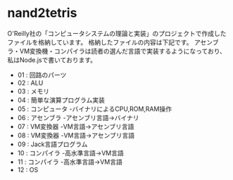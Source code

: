 # nand2tetris

O'Reilly社の「コンピュータシステムの理論と実装」のプロジェクトで作成したファイルを格納しています。
格納したファイルの内容は下記です。
アセンブラ・VM変換機・コンパイラは読者の選んだ言語で実装するようになっており、私はNode.jsで書いております。

- 01 : 回路のパーツ
- 02 : ALU
- 03 : メモリ
- 04 : 簡単な演算プログラム実装
- 05 : コンピュータ
    -バイナリによるCPU,ROM,RAM操作
- 06 : アセンブラ
    -アセンブリ言語→バイナリ
- 07 : VM変換器
    -VM言語→アセンブリ言語
- 08 : VM変換器
    -VM言語→アセンブリ言語
- 09 : Jack言語プログラム
- 10 : コンパイラ
    -高水準言語→VM言語
- 11 : コンパイラ
    -高水準言語→VM言語
- 12 : OS
